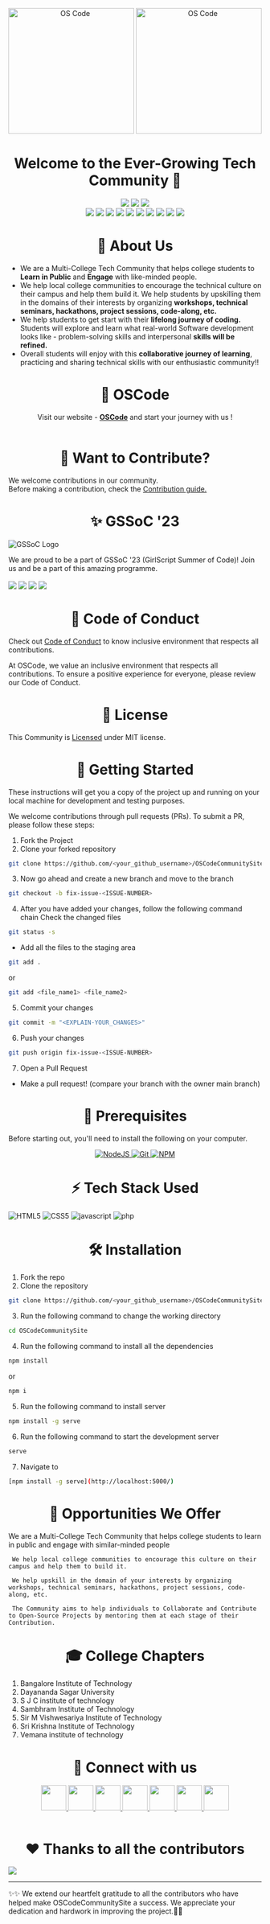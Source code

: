 <p align="center">  
  <img alt="OS Code" src="https://user-images.githubusercontent.com/77539004/226191234-269ac220-e035-464f-ac00-9e65bbd80a78.png#gh-light-mode-only" height="250"/>
  <img alt="OS Code" src="https://raw.githubusercontent.com/OSCode-Community/OSCodeCommunitySite/0031d52bd5d9c1eb7a773642c77f45d280d427b9/assets/img/oscodeInverted.png#gh-dark-mode-only" height="250"/>
</p>

<h1 align="center" font-size="10">Welcome to the Ever-Growing Tech Community 🚀</h1>
<p align="center">
<img src="https://forthebadge.com/images/badges/built-with-love.svg" />
<img src="https://forthebadge.com/images/badges/uses-brains.svg" />
<img src="https://forthebadge.com/images/badges/powered-by-responsibility.svg" />
 <br>
 <img src="https://img.shields.io/github/repo-size/OSCode-Community/OSCodeCommunitySite?style=for-the-badge" />
   <img src="https://img.shields.io/github/issues/OSCode-Community/OSCodeCommunitySite?style=for-the-badge" />
   <img src="https://img.shields.io/github/issues-closed-raw/OSCode-Community/OSCodeCommunitySite?style=for-the-badge" />
    <img src="https://img.shields.io/github/license/OSCode-Community/OSCodeCommunitySite?style=for-the-badge" />

   <img src="https://img.shields.io/github/issues-pr/OSCode-Community/OSCodeCommunitySite?style=for-the-badge" />
    <img src="https://img.shields.io/github/contributors/OSCode-Community/OSCodeCommunitySite?style=for-the-badge" />
    <img src="https://img.shields.io/github/stars/OSCode-Community/OSCodeCommunitySite?style=for-the-badge" />

   <img src="https://img.shields.io/github/issues-pr-closed-raw/OSCode-Community/OSCodeCommunitySite?style=for-the-badge" />
   <img src="https://img.shields.io/github/forks/OSCode-Community/OSCodeCommunitySite?style=for-the-badge" />
  <img src="https://img.shields.io/github/last-commit/OSCode-Community/OSCodeCommunitySite?style=for-the-badge" />
 </p>

<div align="center"><h1>🙌 About Us</h1></div>

- We are a Multi-College Tech Community that helps college students to **Learn in Public** and **Engage** with like-minded people.
- We help local college communities to encourage the technical culture on their campus and help them build it. We help students by upskilling them in the domains of their interests by organizing **workshops, technical seminars, hackathons, project sessions, code-along, etc.**
- We help students to get start with their **lifelong journey of coding.** Students will explore and learn what real-world Software development looks like - problem-solving skills and interpersonal **skills will be refined.**
- Overall students will enjoy with this **collaborative journey of learning**, practicing and sharing technical skills with our enthusiastic community!!

<div align="center"><h1>💪 OSCode</h1></div>

<div align="center">Visit our website - <a href="https://oscode-community.github.io/OSCodeCommunitySite/"><strong>OSCode</strong></a> and start your journey with us !</div>
<br>

<div align="center"><h1>💈 Want to Contribute?</h1></div>

We welcome contributions in our community.<br>
Before making a contribution, check the <a href="https://github.com/OSCode-Community/OSCodeCommunitySite/blob/master/CONTRIBUTING.md">Contribution guide.</a>

<div align="center"> <h1>✨ GSSoC '23 </h1> </div>

![GSSoC Logo](https://camo.githubusercontent.com/0eaaaece51cad6ed831cbaf77ad31538f241fd324eec3d5fc6fcec27543fca29/68747470733a2f2f6d69726f2e6d656469756d2e636f6d2f6d61782f313430302f312a66714a61485f6f49534f523936674c67704a427757512e706e67)

We are proud to be a part of GSSoC '23 (GirlScript Summer of Code)! Join us and be a part of this amazing programme.
</br> </br>
<a href=""><img src="https://badges.frapsoft.com/os/v1/open-source.svg?v=103"></a>
<a href=""><img src="https://img.shields.io/badge/Built%20by-developers%20%3C%2F%3E-0059b3"></a>
<a href=""><img src="https://img.shields.io/static/v1.svg?label=Contributions&message=Welcome&color=yellow"></a>
<a href=""><img src="https://img.shields.io/badge/Maintained%3F-yes-brightgreen.svg?v=103"></a>

<div align="center"><h1>🧧 Code of Conduct</h1></div>

Check out <a href="https://github.com/OSCode-Community/OSCodeCommunitySite/blob/master/CODE_OF_CONDUCT.md">Code of Conduct</a> to know inclusive environment that respects all contributions.

At OSCode, we value an inclusive environment that respects all contributions. To ensure a positive experience for everyone, please review our Code of Conduct.

<div align="center"><h1>📜 License</h1></div>

This Community is <a href="https://github.com/OSCode-Community/OSCodeCommunitySite/blob/master/LICENSE">Licensed</a> under MIT license.

<div align="center"><h1>🚀 Getting Started</h1></div>

These instructions will get you a copy of the project up and running on your local machine for development and testing purposes.

We welcome contributions through pull requests (PRs). To submit a PR, please follow these steps:

1. Fork the Project
2. Clone your forked repository

```sh
git clone https://github.com/<your_github_username>/OSCodeCommunitySite.git
```

3. Now go ahead and create a new branch and move to the branch

```sh
git checkout -b fix-issue-<ISSUE-NUMBER>
```

4. After you have added your changes, follow the following command chain
   Check the changed files

```sh
git status -s
```

- Add all the files to the staging area

```sh
git add .
```

or

```sh
git add <file_name1> <file_name2>
```

5. Commit your changes

```sh
git commit -m "<EXPLAIN-YOUR_CHANGES>"
```

6. Push your changes

```sh
git push origin fix-issue-<ISSUE-NUMBER>
```

7. Open a Pull Request

- Make a pull request! (compare your branch with the owner main branch)

<div align="center"><h1>🧾 Prerequisites</h1></div>

Before starting out, you'll need to install the following on your computer.

<div style="text-align: center;">
  <a href="https://nodejs.org/en/download/">
    <img src="https://img.shields.io/badge/node.js-6DA55F?style=for-the-badge&logo=node.js&logoColor=white" alt="NodeJS" />
  </a>
  <a href="https://git-scm.com/downloads">
    <img src="https://img.shields.io/badge/git-%23F05033.svg?style=for-the-badge&logo=git&logoColor=white" alt="Git" />
  </a>
  <a href="https://www.npmjs.com/">
    <img src="https://img.shields.io/badge/NPM-%23000000.svg?style=for-the-badge&logo=npm&logoColor=white" alt="NPM" />
  </a>
</div>

<div align="center"><h1>⚡ Tech Stack Used</h1></div>

![HTML5](https://img.shields.io/badge/HTML5-E34F26?style=for-the-badge&logo=html5&logoColor=white)
![CSS5](https://img.shields.io/badge/CSS3-1572B6?style=for-the-badge&logo=css3&logoColor=white)
![javascript](https://img.shields.io/badge/javascript-F7DF1E?style=for-the-badge&logo=javascript&logoColor=black)
![php](https://img.shields.io/badge/php-777BB4?style=for-the-badge&logo=php&logoColor=white)

<div align="center"><h1>🛠️ Installation</h1></div>

1. Fork the repo
2. Clone the repository

```sh
git clone https://github.com/<your_github_username>/OSCodeCommunitySite.git
```

3. Run the following command to change the working directory

```sh
cd OSCodeCommunitySite
```

4. Run the following command to install all the dependencies

```sh
npm install
```

or

```sh
npm i
```

5. Run the following command to install server

```sh
npm install -g serve
```

6. Run the following command to start the development server

```sh
serve
```

7. Navigate to

```sh
[npm install -g serve](http://localhost:5000/)
```

<div align="center"><h1>💫 Opportunities We Offer</h1></div>
     We are a Multi-College Tech Community that helps college students to learn in public and engage with similar-minded people
     
     We help local college communities to encourage this culture on their campus and help them to build it.

     We help upskill in the domain of your interests by organizing workshops, technical seminars, hackathons, project sessions, code-along, etc.

     The Community aims to help individuals to Collaborate and Contribute to Open-Source Projects by mentoring them at each stage of their Contribution.

<div align="center"><h1>🎓 College Chapters</h1></div>

1. Bangalore Institute of Technology
2. Dayananda Sagar University
3. S J C institute of technology
4. Sambhram Institute of Technology
5. Sir M Vishwesariya Institute of Technology
6. Sri Krishna Institute of Technology
7. Vemana institute of technology

<div align="center"><h1>📱 Connect with us</h1></div>

<div align="center">
<a href="https://discord.gg/P3xqtSU8zU">
  <img src="https://img.icons8.com/color/2x/discord--v2.png" height="50px"></img>
</a>
<a href="https://github.com/OSCode-Community">
  <img src="https://img.icons8.com/ios-glyphs/2x/github.png" height="50px"></img>
</a>
<a href="https://twitter.com/OSCodeCommunity">
  <img src="https://img.icons8.com/fluency/2x/twitter.png" height="50px"></img>
</a>
<a href="https://www.linkedin.com/company/oscode">
  <img src="https://img.icons8.com/fluency/2x/linkedin.png" height="50px"></img>
</a>
<a href="https://instagram.com/os_code_community?igshid=YmMyMTA2M2Y="><img src="https://img.icons8.com/color/2x/instagram-new.png" height="50px"></img>
</a>
<a href="https://t.me/+yNBAO5cbFLk3NTA1">
  <img src="https://img.icons8.com/color/2x/telegram-app.png" height="50px"></img>
</a>
<a href="https://youtube.com/@oscodecommunity">
  <img src="https://img.icons8.com/color/2x/youtube.png" height="50px"></img>
</a>
</div>

<br>

<div align="center"><h1>❤️ Thanks to all the contributors</h1></div>

<a href="https://github.com/OSCode-Community/OSCodeCommunitySite/graphs/contributors">
  <img src="https://contrib.rocks/image?repo=OSCode-Community/OSCodeCommunitySite" />
</a>

---

✨✨
We extend our heartfelt gratitude to all the contributors who have helped make OSCodeCommunitySite a success. We appreciate your dedication and hardwork in improving the project.🚀🚀
